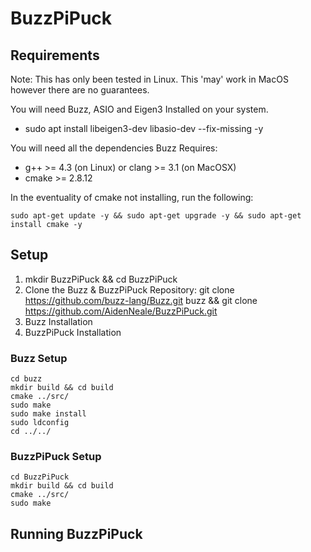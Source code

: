 # BuzzPiPuck

## Requirements
Note: This has only been tested in Linux. This 'may' work in MacOS however
there are no guarantees.

You will need Buzz, ASIO and Eigen3 Installed on your system.
 - sudo apt install libeigen3-dev libasio-dev --fix-missing -y

You will need all the dependencies Buzz Requires:
 - g++ >= 4.3 (on Linux) or clang >= 3.1 (on MacOSX)
 - cmake >= 2.8.12

In the eventuality of cmake not installing, run the following:
```
sudo apt-get update -y && sudo apt-get upgrade -y && sudo apt-get install cmake -y
```
## Setup

1. mkdir BuzzPiPuck && cd BuzzPiPuck
2. Clone the Buzz & BuzzPiPuck Repository: git clone https://github.com/buzz-lang/Buzz.git buzz && git clone https://github.com/AidenNeale/BuzzPiPuck.git
3. Buzz Installation
4. BuzzPiPuck Installation

### Buzz Setup
```
cd buzz
mkdir build && cd build
cmake ../src/
sudo make
sudo make install
sudo ldconfig
cd ../../
```
### BuzzPiPuck Setup
```
cd BuzzPiPuck
mkdir build && cd build
cmake ../src/
sudo make
```
## Running BuzzPiPuck
